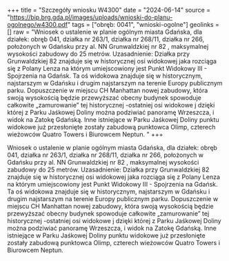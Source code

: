 +++
title = "Szczegóły wniosku W4300"
date = "2024-06-14"
source = "https://bip.brg.gda.pl/images/uploads/wnioski-do-planu-ogolnego/w4300.pdf"
tags = ["obręb: 0041", "wnioski-ogolne"]
geolinks = []
raw = "Wniosek o ustalenie w planie ogólnym miasta Gdańska, dla działek: obręb 041, działka nr 263/1, działka nr 268/11, działka nr 266, położonych w Gdańsku przy al. NN  Grunwaldzkiej nr 82 , maksymalnej wysokości zabudowy do 25 metrów. Uzasadnienie: Działka przy Grunwaldzkiej 82 znajduje się w historycznej osi widokowej jaka rozciąga się z Polany Lenza na którym umiejscowiony jest Punkt Widokowy III - Spojrzenia na Gdańsk. Ta oś widokowa znajduje się w historycznym, najstarszym w Gdańsku i drugim najstarszym na terenie Europy publicznym parku. Dopuszczenie w miejscu CH Manhattan nowej zabudowy, która swoją wysokością będzie przewyższać obecny budynek spowoduje całkowite „zamurowanie” tej historycznej -ostatniej osi widokowe j dzięki której z Parku Jaśkowej Doliny można podziwiać panoramę Wrzeszcza, i widok na Zatokę Gdańską. Inne istniejące w Parku Jaśkowej Doliny punktu widokowe już przesłonięte zostały zabudową punktowca Olimp, czterech wieżowców Quatro Towers i Biurowcem Neptun. "
+++

Wniosek o ustalenie w planie ogólnym miasta Gdańska, dla działek: obręb 041,
działka nr 263/1, działka nr 268/11, działka nr 266, położonych w Gdańsku przy al.
NN 
Grunwaldzkiej nr 82 , maksymalnej wysokości zabudowy do 25 metrów. Uzasadnienie: Działka
przy Grunwaldzkiej 82 znajduje się w historycznej osi widokowej jaka rozciąga się z Polany Lenza
na którym umiejscowiony jest Punkt Widokowy III - Spojrzenia na Gdańsk. Ta oś widokowa
znajduje się w historycznym, najstarszym w Gdańsku i drugim najstarszym na terenie Europy
publicznym parku. Dopuszczenie w miejscu CH Manhattan nowej zabudowy, która swoją
wysokością będzie przewyższać obecny budynek spowoduje całkowite „zamurowanie” tej
historycznej -ostatniej osi widokowe j dzięki której z Parku Jaśkowej Doliny można podziwiać
panoramę Wrzeszcza, i widok na Zatokę Gdańską. Inne istniejące w Parku Jaśkowej Doliny
punktu widokowe już przesłonięte zostały zabudową punktowca Olimp, czterech wieżowców
Quatro Towers i Biurowcem Neptun.



